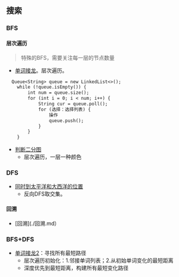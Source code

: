 ## 搜索 ##

### BFS ###
#### 层次遍历
> 特殊的BFS，需要关注每一层的节点数量
- [单词接龙](../src/bfs/WordLadder.java)。层次遍历。

``` txt
  Queue<String> queue = new LinkedList<>();
    while (!queue.isEmpty()) {
        int num = queue.size();
        for (int i = 0; i < num; i++) {
            String cur = queue.poll();
            for (选择：选择列表) {
				操作
                queue.push();
            }
        }
    }
```

- [判断二分图](../src/bfs/IsGraphBipartite.java)
  - 层次遍历，一层一种颜色

### DFS ###
- [同时到太平洋和大西洋的位置](../src/dfs/PacificAtlanticWaterFlow.java)
  - 反向DFS取交集。
#### 回溯 ####
- [回溯](./回溯.md）

### BFS+DFS ###
- [单词接龙2](../src/bfs/WordLadderII.java)：寻找所有最短路径
  - 层次遍历初始化：1.邻接单词列表；2.从初始单词变化的最短距离
  - 深度优先到最短距离，构建所有最短变化路径


